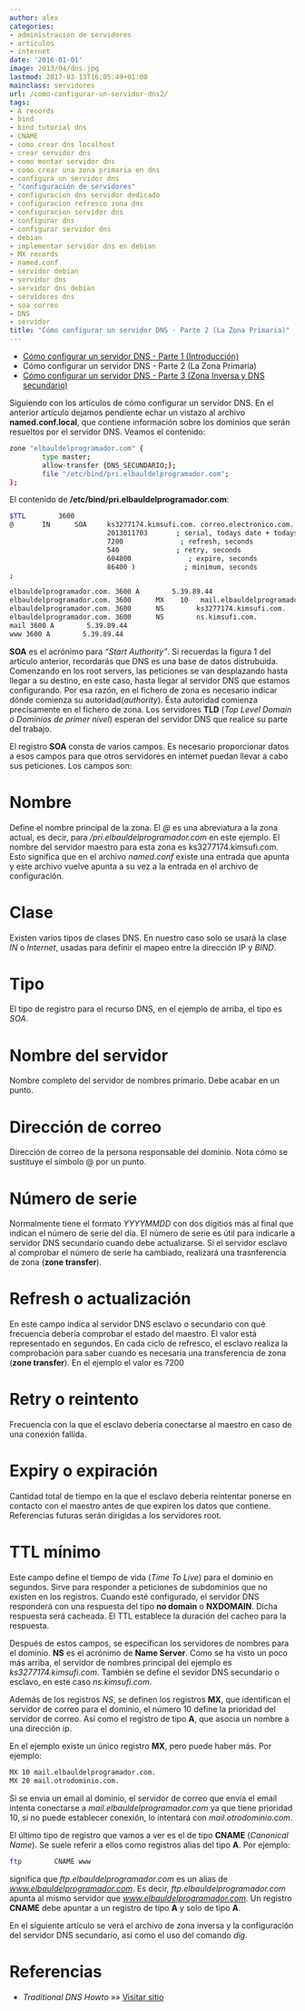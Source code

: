 ```yaml
---
author: alex
categories:
- administracion de servidores
- articulos
- internet
date: '2016-01-01'
image: 2013/04/dns.jpg
lastmod: 2017-03-13T16:05:49+01:00
mainclass: servidores
url: /como-configurar-un-servidor-dns2/
tags:
- A records
- bind
- bind tutorial dns
- CNAME
- como crear dns localhost
- crear servidor dns
- como montar servidor dns
- como crear una zona primaria en dns
- configura un servidor dns
- "configuración de servidores"
- configuracion dns servidor dedicado
- configuracion refresco zona dns
- configuracion servidor dns
- configurar dns
- configurar servidor dns
- debian
- implementar servidor dns en debian
- MX records
- named.conf
- servidor debian
- servidor dns
- servidor dns debian
- servidores dns
- soa correo
- DNS
- servidor
title: "Cómo configurar un servidor DNS - Parte 2 (La Zona Primaria)"
---
```


<figure>
        <a href="/img/2013/04/dns.jpg">
          <amp-img
            on="tap:lightbox1"
            role="button"
            tabindex="0"
            layout="responsive"
            src="/img/2013/04/dns.jpg"
            alt="Cómo configurar un servidor DNS - Parte 2 (La Zona Primaria)"
            title="Cómo configurar un servidor DNS - Parte 2 (La Zona Primaria)"
            sizes="(min-width: 450px) 450px, 100vw"
            width="450"
            height="361">
          </amp-img>
        </a>
</figure>

* [Cómo configurar un servidor DNS - Parte 1 (Introducción)][1]
* Cómo configurar un servidor DNS - Parte 2 (La Zona Primaria)
* [Cómo configurar un servidor DNS - Parte 3 (Zona Inversa y DNS secundario)][2]

Siguiendo con los artículos de cómo configurar un servidor DNS. En el anterior artículo dejamos pendiente echar un vistazo al archivo **named.conf.local**, que contiene información sobre los dominios que serán resueltos por el servidor DNS. Veamos el contenido:

```bash
zone "elbauldelprogramador.com" {
        type master;
        allow-transfer {DNS_SECUNDARIO;};
        file "/etc/bind/pri.elbauldelprogramador.com";
};
```

El contenido de **/etc/bind/pri.elbauldelprogramador.com**:

```bash
$TTL        3600
@       IN      SOA     ks3277174.kimsufi.com. correo.electronico.com. (
                        2013011703       ; serial, todays date + todays serial #
                        7200              ; refresh, seconds
                        540              ; retry, seconds
                        604800              ; expire, seconds
                        86400 )            ; minimum, seconds
;

elbauldelprogramador.com. 3600 A        5.39.89.44
elbauldelprogramador.com. 3600      MX    10   mail.elbauldelprogramador.com.
elbauldelprogramador.com. 3600      NS        ks3277174.kimsufi.com.
elbauldelprogramador.com. 3600      NS        ns.kimsufi.com.
mail 3600 A        5.39.89.44
www 3600 A        5.39.89.44
```

**SOA** es el acrónimo para *“Start Authority”*. Si recuerdas la figura 1 del artículo anterior, recordarás que DNS es una base de datos distrubuida. Comenzando en los root servers, las peticiones se van desplazando hasta llegar a su destino, en este caso, hasta llegar al servidor DNS que estamos configurando. Por esa razón, en el fichero de zona es necesario indicar dónde comienza su autoridad(*authority*). Ésta autoridad comienza precisamente en el fichero de zona. Los servidores **TLD** (*Top Level Domain ó Dominios de primer nivel*) esperan del servidor DNS que realice su parte del trabajo.

El registro **SOA** consta de varios campos. Es necesario proporcionar datos a esos campos para que otros servidores en internet puedan llevar a cabo sus peticiones. Los campos son:

<!--more--><!--ad-->

# Nombre

Define el nombre principal de la zona. El *@* es una abreviatura a la zona actual, es decir, para */pri.elbauldelprogramador.com* en este ejemplo. El nombre del servidor maestro para esta zona es ks3277174.kimsufi.com. Esto significa que en el archivo *named.conf* existe una entrada que apunta y este archivo vuelve apunta a su vez a la entrada en el archivo de configuración.

# Clase

Existen varios tipos de clases DNS. En nuestro caso solo se usará la clase *IN* o *Internet*, usadas para definir el mapeo entre la dirección IP y *BIND*.

# Tipo

El tipo de registro para el recurso DNS, en el ejemplo de arriba, el tipo es *SOA*.

# Nombre del servidor

Nombre completo del servidor de nombres primario. Debe acabar en un punto.

# Dirección de correo

Dirección de correo de la persona responsable del dominio. Nota cómo se sustituye el símbolo @ por un punto.

# Número de serie

Normalmente tiene el formato *YYYYMMDD* con dos dígitios más al final que indican el número de serie del día. El número de serie es útil para indicarle a servidor DNS secundario cuando debe actualizarse. Si el servidor esclavo al comprobar el número de serie ha cambiado, realizará una trasnferencia de zona (**zone transfer**).

# Refresh o actualización

En este campo indica al servidor DNS esclavo o secundario con qué frecuencia debería comprobar el estado del maestro. El valor está representado en segundos. En cada ciclo de refresco, el esclavo realiza la comprobación para saber cuando es necesaria una transferencia de zona (**zone transfer**). En el ejemplo el valor es 7200

# Retry o reintento

Frecuencia con la que el esclavo debería conectarse al maestro en caso de una conexión fallida.

# Expiry o expiración

Cantidad total de tiempo en la que el esclavo debería reintentar ponerse en contacto con el maestro antes de que expiren los datos que contiene. Referencias futuras serán dirigidas a los servidores root.

# TTL mínimo

Este campo define el tiempo de vida (*Time To Live*) para el dominio en segundos. Sirve para responder a peticiones de subdominios que no existen en los registros. Cuando esté configurado, el servidor DNS responderá con una respuesta del tipo **no domain** o **NXDOMAIN**. Dicha respuesta será cacheada. El TTL establece la duración del cacheo para la respuesta.

Después de estos campos, se especifican los servidores de nombres para el dominio. **NS** es el acrónimo de **Name Server**. Como se ha visto un poco más arriba, el servidor de nombres principal del ejemplo es *ks3277174.kimsufi.com*. También se define el sevidor DNS secundario o esclavo, en este caso *ns.kimsufi.com*.

Además de los registros *NS*, se definen los registros **MX**, que identifican el servidor de correo para el dominio, el número 10 define la prioridad del servidor de correo. Así como el registro de tipo **A**, que asocia un nombre a una dirección ip.

En el ejemplo existe un único registro **MX**, pero puede haber más. Por ejemplo:

```bash
MX 10 mail.elbauldelprogramador.com.
MX 20 mail.otrodominio.com.
```

Si se envia un email al dominio, el servidor de correo que envía el email intenta conectarse a *mail.elbauldelprogramador.com* ya que tiene prioridad 10, si no puede establecer conexión, lo intentará con *mail.otrodominio.com*.

El último tipo de registro que vamos a ver es el de tipo **CNAME** (*Canonical Name*). Se suele referir a ellos como registros alias del tipo **A**. Por ejemplo:

```bash
ftp        CNAME www
```

significa que *ftp.elbauldelprogramador.com* es un alias de *www.elbauldelprogramador.com*. Es decir, *ftp.elbauldelprogramador.com* apunta al mismo servidor que *www.elbauldelprogramador.com*. Un registro **CNAME** debe apuntar a un registro de tipo **A** y solo de tipo **A**.

En el siguiente artículo se verá el archivo de zona inversa y la configuración del servidor DNS secundario, así como el uso del comando *dig*.

# Referencias

- *Traditional DNS Howto* »» <a href="http://www.howtoforge.com/traditional_dns_howto" target="_blank">Visitar sitio</a>

 [1]: https://elbauldelprogramador.com/como-configurar-un-servidor-dns/ "Cómo configurar un servidor DNS – Parte 1 (Introducción)"
 [2]: https://elbauldelprogramador.com/como-configurar-un-servidor-dns3/ "Cómo configurar un servidor DNS – Parte 3 (Zona Inversa y DNS secundario)"
